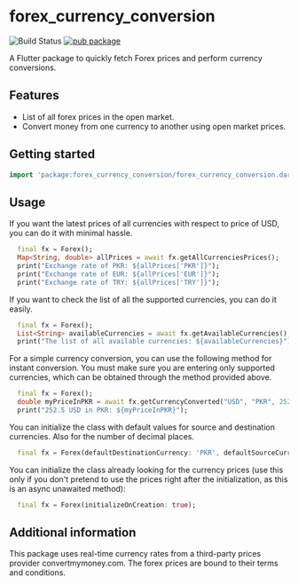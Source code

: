 # forex_currency_conversion
![Build Status](https://img.shields.io/github/actions/workflow/status/Macacoazul01/forex_currency_conversion/dart.yml)
[![pub package](https://img.shields.io/pub/v/forex_currency_conversion.svg)](https://pub.dev/packages/forex_currency_conversion)

A Flutter package to quickly fetch Forex prices and perform currency conversions.

## Features

 - List of all forex prices in the open market.
 - Convert money from one currency to another using open market prices.

## Getting started

```dart
import 'package:forex_currency_conversion/forex_currency_conversion.dart';
```

## Usage


If you want the latest prices of all currencies with respect to price of USD, you can do it with minimal hassle.

```dart
  final fx = Forex();
  Map<String, double> allPrices = await fx.getAllCurrenciesPrices();
  print("Exchange rate of PKR: ${allPrices['PKR']}");
  print("Exchange rate of EUR: ${allPrices['EUR']}");
  print("Exchange rate of TRY: ${allPrices['TRY']}");
```

If you want to check the list of all the supported currencies, you can do it easily.

```dart
  final fx = Forex();
  List<String> availableCurrencies = await fx.getAvailableCurrencies();
  print("The list of all available currencies: ${availableCurrencies}");
```

For a simple currency conversion, you can use the following method for instant conversion. You must make sure you are entering only supported currencies, which can be obtained through the method provided above.

```dart
  final fx = Forex();
  double myPriceInPKR = await fx.getCurrencyConverted("USD", "PKR", 252.5);
  print("252.5 USD in PKR: ${myPriceInPKR}");
```

You can initialize the class with default values for source and destination currencies. Also for the number of decimal places.

```dart
  final fx = Forex(defaultDestinationCurrency: 'PKR', defaultSourceCurrency: 'EUR', defaultNumberOfDecimals: 1);
```

You can initialize the class already looking for the currency prices (use this only if you don't pretend to use the prices right after the initialization, as this is an async unawaited method):

```dart
  final fx = Forex(initializeOnCreation: true);
```

## Additional information

This package uses real-time currency rates from a third-party prices provider convertmymoney.com. The forex prices are bound to their terms and conditions.
